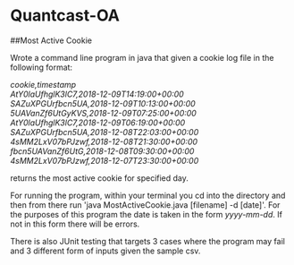 # Quantcast-OA

##Most Active Cookie

Wrote a command line program in java that given a cookie log file in the following format:  
        
*cookie,timestamp*   
*AtY0laUfhglK3lC7,2018-12-09T14:19:00+00:00*   
*SAZuXPGUrfbcn5UA,2018-12-09T10:13:00+00:00*    
*5UAVanZf6UtGyKVS,2018-12-09T07:25:00+00:00*    
*AtY0laUfhglK3lC7,2018-12-09T06:19:00+00:00*     
*SAZuXPGUrfbcn5UA,2018-12-08T22:03:00+00:00*     
*4sMM2LxV07bPJzwf,2018-12-08T21:30:00+00:00*     
*fbcn5UAVanZf6UtG,2018-12-08T09:30:00+00:00*    
*4sMM2LxV07bPJzwf,2018-12-07T23:30:00+00:00*
         
returns the most active cookie for specified day.      

For running the program, within your terminal you cd into the directory and then from there run 'java MostActiveCookie.java [filename] -d [date]'. For the purposes of this program the date is taken in the form *yyyy-mm-dd*. If not in this form there will be errors.   

There is also JUnit testing that targets 3 cases where the program may fail and 3 different form of inputs given the sample csv.
